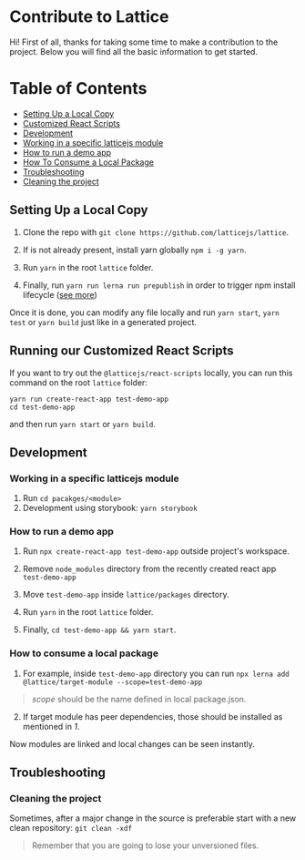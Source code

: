 # Contribute to Lattice

Hi! First of all, thanks for taking some time to make a contribution to the project. Below you will find all the basic information to get started.

# Table of Contents

- [Setting Up a Local Copy](#setting-up-a-local-copy)
- [Customized React Scripts](#customized-react-scripts)
- [Development](#development)
- [Working in a specific latticejs module](#working-in-a-specific-latticejs-module)
- [How to run a demo app](#how-to-run-a-demo-app)
- [How To Consume a Local Package](#how-to-consume-a-local-package)
- [Troubleshooting](#troubleshooting)
- [Cleaning the project](#cleaning-the-project)

## Setting Up a Local Copy

1. Clone the repo with `git clone https://github.com/latticejs/lattice`.

2. If is not already present, install yarn globally `npm i -g yarn`.

3. Run `yarn` in the root `lattice` folder.

4. Finally, run `yarn run lerna run prepublish` in order to trigger npm install lifecycle ([see more](https://github.com/yarnpkg/yarn/issues/3911))

Once it is done, you can modify any file locally and run `yarn start`, `yarn test` or `yarn build` just like in a generated project.

## Running our Customized React Scripts

If you want to try out the `@latticejs/react-scripts` locally, you can run this command on the root `lattice` folder:

```
yarn run create-react-app test-demo-app
cd test-demo-app
```

and then run `yarn start` or `yarn build`.

## Development

### Working in a specific latticejs module

1. Run `cd pacakges/<module>`
2. Development using storybook: `yarn storybook`

### How to run a demo app

1. Run `npx create-react-app test-demo-app` outside project's workspace.

2. Remove `node_modules` directory from the recently created react app `test-demo-app`

3. Move `test-demo-app` inside `lattice/packages` directory.

4. Run `yarn` in the root `lattice` folder.

5. Finally, `cd test-demo-app && yarn start`.

### How to consume a local package

1. For example, inside `test-demo-app` directory you can run `npx lerna add @lattice/target-module --scope=test-demo-app`

> *scope* should be the name defined in local package.json.

2. If target module has peer dependencies, those should be installed as mentioned in *1*.

Now modules are linked and local changes can be seen instantly.

## Troubleshooting

### Cleaning the project

Sometimes, after a major change in the source is preferable start with a new clean repository: `git clean -xdf`

> Remember that you are going to lose your unversioned files.
